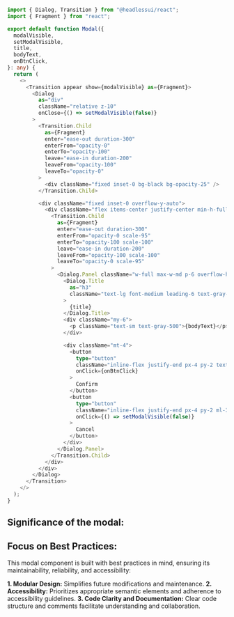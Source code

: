```typescript

import { Dialog, Transition } from "@headlessui/react";
import { Fragment } from "react";

export default function Modal({
  modalVisible,
  setModalVisible,
  title,
  bodyText,
  onBtnClick,
}: any) {
  return (
    <>
      <Transition appear show={modalVisible} as={Fragment}>
        <Dialog
          as="div"
          className="relative z-10"
          onClose={() => setModalVisible(false)}
        >
          <Transition.Child
            as={Fragment}
            enter="ease-out duration-300"
            enterFrom="opacity-0"
            enterTo="opacity-100"
            leave="ease-in duration-200"
            leaveFrom="opacity-100"
            leaveTo="opacity-0"
          >
            <div className="fixed inset-0 bg-black bg-opacity-25" />
          </Transition.Child>

          <div className="fixed inset-0 overflow-y-auto">
            <div className="flex items-center justify-center min-h-full p-4 text-center">
              <Transition.Child
                as={Fragment}
                enter="ease-out duration-300"
                enterFrom="opacity-0 scale-95"
                enterTo="opacity-100 scale-100"
                leave="ease-in duration-200"
                leaveFrom="opacity-100 scale-100"
                leaveTo="opacity-0 scale-95"
              >
                <Dialog.Panel className="w-full max-w-md p-6 overflow-hidden text-left align-middle transition-all transform bg-white shadow-xl rounded-2xl">
                  <Dialog.Title
                    as="h3"
                    className="text-lg font-medium leading-6 text-gray-900"
                  >
                    {title}
                  </Dialog.Title>
                  <div className="my-6">
                    <p className="text-sm text-gray-500">{bodyText}</p>
                  </div>

                  <div className="mt-4">
                    <button
                      type="button"
                      className="inline-flex justify-end px-4 py-2 text-sm font-medium bg-green-700 border border-transparent rounded-md text-green-50 hover:bg-green-800 "
                      onClick={onBtnClick}
                    >
                      Confirm
                    </button>
                    <button
                      type="button"
                      className="inline-flex justify-end px-4 py-2 ml-3 text-sm font-medium bg-red-700 border border-transparent rounded-md text-red-50 hover:bg-red-800 "
                      onClick={() => setModalVisible(false)}
                    >
                      Cancel
                    </button>
                  </div>
                </Dialog.Panel>
              </Transition.Child>
            </div>
          </div>
        </Dialog>
      </Transition>
    </>
  );
}

```
## Significance of the modal:

## Focus on Best Practices:

This modal component is built with best practices in mind, ensuring its maintainability, reliability, and accessibility:

**1. Modular Design:** Simplifies future modifications and maintenance.
**2. Accessibility:** Prioritizes appropriate semantic elements and adherence to accessibility guidelines.
**3. Code Clarity and Documentation:** Clear code structure and comments facilitate understanding and collaboration.

